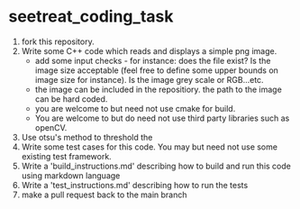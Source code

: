 # seetreat_coding_task

1. fork this repository.
2. Write some C++ code which reads and displays a simple png image.
   - add some input checks - for instance: does the file exist? Is the image size acceptable (feel free to define some upper bounds on image size for instance). Is the image grey scale or RGB...etc. 
   - the image can be included in the repositiory. the path to the image can be hard coded.
   - you are welcome to but need not use cmake for build.
   - You are welcome to but do need not use third party libraries such as openCV.
3. Use otsu's method to threshold the 
4. Write some test cases for this code. You may but need not use some existing test framework.
5. Write a 'build_instructions.md' describing how to build and run this code using markdown language
6. Write a 'test_instructions.md' describing how to run the tests
7. make a pull request back to the main branch


  
